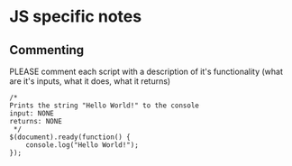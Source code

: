# JS specific notes

## Commenting

PLEASE comment each script with a description of it's functionality (what are it's inputs, what it does, what it returns)

```
/*
Prints the string "Hello World!" to the console
input: NONE
returns: NONE
 */
$(document).ready(function() {
	console.log("Hello World!");
});
```